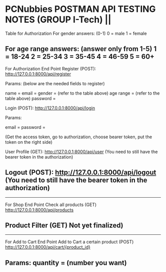 
PCNubbies POSTMAN API TESTING NOTES (GROUP I-Tech)     ||
=========================================================
Table for Authorization
For gender answers: (0-1)
0 = male
1 = female

For age range answers: (answer only from 1-5)
1 = 18-24
2 = 25-34
3 = 35-45
4 = 46-59
5 = 60+
----------------------------------------------------------------------------------------------------
For Authorization End Point
Register (POST):
http://127.0.0.1:8000/api/register

Params: (below are the needed fields to register)

name = 
email = 
gender = (refer to the table above)
age range = (refer to the table above)
password =


Login (POST):
http://127.0.0.1:8000/api/login

Params:

email = 
password =

(Get the access token, go to authorization, choose bearer token, put the token on the right side)

User Profile (GET):
http://127.0.0.1:8000/api/user
(You need to still have the bearer token in the authorization)

Logout (POST):
http://127.0.0.1:8000/api/logout
(You need to still have the bearer token in the authorization)
----------------------------------------------------------------------------------------------------

----------------------------------------------------------------------------------------------------
For Shop End Point
Check all products (GET)
http://127.0.0.1:8000/api/products

Product Filter (GET)
Not yet finalized)
----------------------------------------------------------------------------------------------------

----------------------------------------------------------------------------------------------------
For Add to Cart End Point
Add to Cart a certain product (POST)
http://127.0.0.1:8000/api/cart/{product_id}

Params:
quantity = (number you want)
----------------------------------------------------------------------------------------------------


